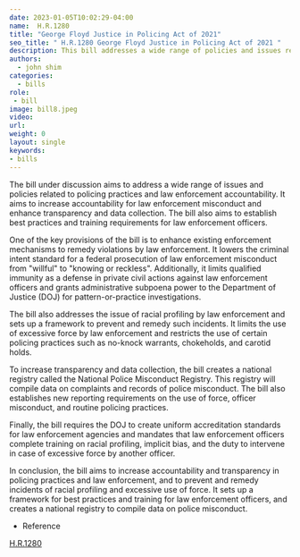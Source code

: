 ```yaml
---
date: 2023-01-05T10:02:29-04:00
name:  H.R.1280 
title: "George Floyd Justice in Policing Act of 2021"
seo_title: " H.R.1280 George Floyd Justice in Policing Act of 2021 "
description: This bill addresses a wide range of policies and issues regarding policing practices and law enforcement accountability.
authors:
  - john shim
categories:
  - bills
role:
 - bill
image: bill8.jpeg
video:
url: 
weight: 0
layout: single
keywords:
- bills
---
```

The bill under discussion aims to address a wide range of issues and policies related to policing practices and law enforcement accountability. It aims to increase accountability for law enforcement misconduct and enhance transparency and data collection. The bill also aims to establish best practices and training requirements for law enforcement officers.

One of the key provisions of the bill is to enhance existing enforcement mechanisms to remedy violations by law enforcement. It lowers the criminal intent standard for a federal prosecution of law enforcement misconduct from "willful" to "knowing or reckless". Additionally, it limits qualified immunity as a defense in private civil actions against law enforcement officers and grants administrative subpoena power to the Department of Justice (DOJ) for pattern-or-practice investigations.

The bill also addresses the issue of racial profiling by law enforcement and sets up a framework to prevent and remedy such incidents. It limits the use of excessive force by law enforcement and restricts the use of certain policing practices such as no-knock warrants, chokeholds, and carotid holds.

To increase transparency and data collection, the bill creates a national registry called the National Police Misconduct Registry. This registry will compile data on complaints and records of police misconduct. The bill also establishes new reporting requirements on the use of force, officer misconduct, and routine policing practices.

Finally, the bill requires the DOJ to create uniform accreditation standards for law enforcement agencies and mandates that law enforcement officers complete training on racial profiling, implicit bias, and the duty to intervene in case of excessive force by another officer.

In conclusion, the bill aims to increase accountability and transparency in policing practices and law enforcement, and to prevent and remedy incidents of racial profiling and excessive use of force. It sets up a framework for best practices and training for law enforcement officers, and creates a national registry to compile data on police misconduct.

- Reference

[H.R.1280 ](https://www.congress.gov/bill/117th-congress/house-bill/1280/summary/53)
